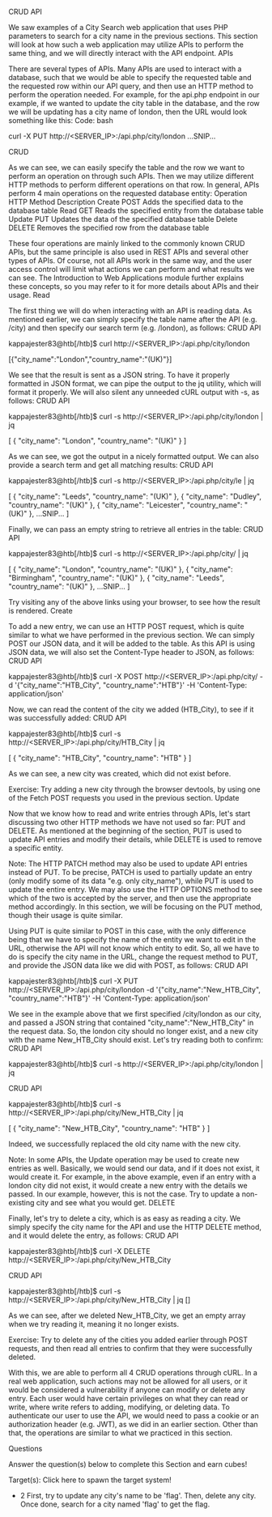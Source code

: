 CRUD API

We saw examples of a City Search web application that uses PHP parameters to search for a city name in the previous sections. This section will look at how such a web application may utilize APIs to perform the same thing, and we will directly interact with the API endpoint.
APIs

There are several types of APIs. Many APIs are used to interact with a database, such that we would be able to specify the requested table and the requested row within our API query, and then use an HTTP method to perform the operation needed. For example, for the api.php endpoint in our example, if we wanted to update the city table in the database, and the row we will be updating has a city name of london, then the URL would look something like this:
Code: bash

curl -X PUT http://<SERVER_IP>:<PORT>/api.php/city/london ...SNIP...

CRUD

As we can see, we can easily specify the table and the row we want to perform an operation on through such APIs. Then we may utilize different HTTP methods to perform different operations on that row. In general, APIs perform 4 main operations on the requested database entity:
Operation 	HTTP Method 	Description
Create 	POST 	Adds the specified data to the database table
Read 	GET 	Reads the specified entity from the database table
Update 	PUT 	Updates the data of the specified database table
Delete 	DELETE 	Removes the specified row from the database table

These four operations are mainly linked to the commonly known CRUD APIs, but the same principle is also used in REST APIs and several other types of APIs. Of course, not all APIs work in the same way, and the user access control will limit what actions we can perform and what results we can see. The Introduction to Web Applications module further explains these concepts, so you may refer to it for more details about APIs and their usage.
Read

The first thing we will do when interacting with an API is reading data. As mentioned earlier, we can simply specify the table name after the API (e.g. /city) and then specify our search term (e.g. /london), as follows:
CRUD API

kappajester83@htb[/htb]$ curl http://<SERVER_IP>:<PORT>/api.php/city/london

[{"city_name":"London","country_name":"(UK)"}]

We see that the result is sent as a JSON string. To have it properly formatted in JSON format, we can pipe the output to the jq utility, which will format it properly. We will also silent any unneeded cURL output with -s, as follows:
CRUD API

kappajester83@htb[/htb]$ curl -s http://<SERVER_IP>:<PORT>/api.php/city/london | jq

[
  {
    "city_name": "London",
    "country_name": "(UK)"
  }
]

As we can see, we got the output in a nicely formatted output. We can also provide a search term and get all matching results:
CRUD API

kappajester83@htb[/htb]$ curl -s http://<SERVER_IP>:<PORT>/api.php/city/le | jq

[
  {
    "city_name": "Leeds",
    "country_name": "(UK)"
  },
  {
    "city_name": "Dudley",
    "country_name": "(UK)"
  },
  {
    "city_name": "Leicester",
    "country_name": "(UK)"
  },
  ...SNIP...
]

Finally, we can pass an empty string to retrieve all entries in the table:
CRUD API

kappajester83@htb[/htb]$ curl -s http://<SERVER_IP>:<PORT>/api.php/city/ | jq

[
  {
    "city_name": "London",
    "country_name": "(UK)"
  },
  {
    "city_name": "Birmingham",
    "country_name": "(UK)"
  },
  {
    "city_name": "Leeds",
    "country_name": "(UK)"
  },
  ...SNIP...
]

Try visiting any of the above links using your browser, to see how the result is rendered.
Create

To add a new entry, we can use an HTTP POST request, which is quite similar to what we have performed in the previous section. We can simply POST our JSON data, and it will be added to the table. As this API is using JSON data, we will also set the Content-Type header to JSON, as follows:
CRUD API

kappajester83@htb[/htb]$ curl -X POST http://<SERVER_IP>:<PORT>/api.php/city/ -d '{"city_name":"HTB_City", "country_name":"HTB"}' -H 'Content-Type: application/json'

Now, we can read the content of the city we added (HTB_City), to see if it was successfully added:
CRUD API

kappajester83@htb[/htb]$ curl -s http://<SERVER_IP>:<PORT>/api.php/city/HTB_City | jq

[
  {
    "city_name": "HTB_City",
    "country_name": "HTB"
  }
]

As we can see, a new city was created, which did not exist before.

Exercise: Try adding a new city through the browser devtools, by using one of the Fetch POST requests you used in the previous section.
Update

Now that we know how to read and write entries through APIs, let's start discussing two other HTTP methods we have not used so far: PUT and DELETE. As mentioned at the beginning of the section, PUT is used to update API entries and modify their details, while DELETE is used to remove a specific entity.

Note: The HTTP PATCH method may also be used to update API entries instead of PUT. To be precise, PATCH is used to partially update an entry (only modify some of its data "e.g. only city_name"), while PUT is used to update the entire entry. We may also use the HTTP OPTIONS method to see which of the two is accepted by the server, and then use the appropriate method accordingly. In this section, we will be focusing on the PUT method, though their usage is quite similar.

Using PUT is quite similar to POST in this case, with the only difference being that we have to specify the name of the entity we want to edit in the URL, otherwise the API will not know which entity to edit. So, all we have to do is specify the city name in the URL, change the request method to PUT, and provide the JSON data like we did with POST, as follows:
CRUD API

kappajester83@htb[/htb]$ curl -X PUT http://<SERVER_IP>:<PORT>/api.php/city/london -d '{"city_name":"New_HTB_City", "country_name":"HTB"}' -H 'Content-Type: application/json'

We see in the example above that we first specified /city/london as our city, and passed a JSON string that contained "city_name":"New_HTB_City" in the request data. So, the london city should no longer exist, and a new city with the name New_HTB_City should exist. Let's try reading both to confirm:
CRUD API

kappajester83@htb[/htb]$ curl -s http://<SERVER_IP>:<PORT>/api.php/city/london | jq

CRUD API

kappajester83@htb[/htb]$ curl -s http://<SERVER_IP>:<PORT>/api.php/city/New_HTB_City | jq

[
  {
    "city_name": "New_HTB_City",
    "country_name": "HTB"
  }
]

Indeed, we successfully replaced the old city name with the new city.

Note: In some APIs, the Update operation may be used to create new entries as well. Basically, we would send our data, and if it does not exist, it would create it. For example, in the above example, even if an entry with a london city did not exist, it would create a new entry with the details we passed. In our example, however, this is not the case. Try to update a non-existing city and see what you would get.
DELETE

Finally, let's try to delete a city, which is as easy as reading a city. We simply specify the city name for the API and use the HTTP DELETE method, and it would delete the entry, as follows:
CRUD API

kappajester83@htb[/htb]$ curl -X DELETE http://<SERVER_IP>:<PORT>/api.php/city/New_HTB_City

CRUD API

kappajester83@htb[/htb]$ curl -s http://<SERVER_IP>:<PORT>/api.php/city/New_HTB_City | jq
[]

As we can see, after we deleted New_HTB_City, we get an empty array when we try reading it, meaning it no longer exists.

Exercise: Try to delete any of the cities you added earlier through POST requests, and then read all entries to confirm that they were successfully deleted.

With this, we are able to perform all 4 CRUD operations through cURL. In a real web application, such actions may not be allowed for all users, or it would be considered a vulnerability if anyone can modify or delete any entry. Each user would have certain privileges on what they can read or write, where write refers to adding, modifying, or deleting data. To authenticate our user to use the API, we would need to pass a cookie or an authorization header (e.g. JWT), as we did in an earlier section. Other than that, the operations are similar to what we practiced in this section.


Questions

Answer the question(s) below to complete this Section and earn cubes!

Target(s): Click here to spawn the target system!

+ 2 First, try to update any city's name to be 'flag'. Then, delete any city. Once done, search for a city named 'flag' to get the flag. 

